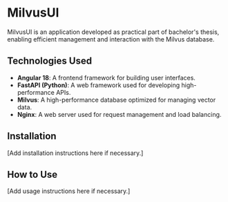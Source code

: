 # MilvusUI

MilvusUI is an application developed as practical part of bachelor's thesis, enabling efficient management and interaction with the Milvus database.

## Technologies Used

- **Angular 18**: A frontend framework for building user interfaces.
- **FastAPI (Python)**: A web framework used for developing high-performance APIs.
- **Milvus**: A high-performance database optimized for managing vector data.
- **Nginx**: A web server used for request management and load balancing.

## Installation

[Add installation instructions here if necessary.]

## How to Use

[Add usage instructions here if necessary.]


